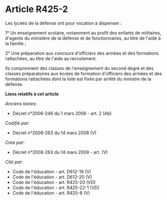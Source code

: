 # Article R425-2

Les lycées de la défense ont pour vocation à dispenser :

1° Un enseignement scolaire, notamment au profit des enfants de militaires, d'agents du ministère de la défense et de
fonctionnaires, au titre de l'aide à la famille ;

2° Une préparation aux concours d'officiers des armées et des formations rattachées, au titre de l'aide au recrutement.

Ils comprennent des classes de l'enseignement du second degré et des classes préparatoires aux écoles de formation
d'officiers des armées et des formations rattachées dont la liste est fixée par arrêté du ministre de la défense.

**Liens relatifs à cet article**

_Anciens textes_:

  - Décret n°2006-246 du 1 mars 2006 - art. 2 (Ab)

_Codifié par_:

  - Décret n°2008-263 du 14 mars 2008 (V)

_Créé par_:

  - Décret n°2008-263 du 14 mars 2008 - art. (V)

_Cité par_:

  - Code de l'éducation - art. D612-19 (V)
  - Code de l'éducation - art. D612-20 (V)
  - Code de l'éducation - art. R425-20 (VD)
  - Code de l'éducation - art. R425-22-1 (VD)
  - Code de l'éducation - art. R425-8 (V)
